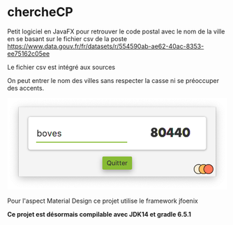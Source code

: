 # chercheCP

Petit logiciel en JavaFX pour retrouver le code postal avec le nom de la ville en se basant sur le fichier csv de la poste
https://www.data.gouv.fr/fr/datasets/r/554590ab-ae62-40ac-8353-ee75162c05ee

Le fichier csv est intégré aux sources

On peut entrer le nom des villes sans respecter la casse ni se préoccuper des accents.

![Screenshot](Capture.png)



Pour l'aspect Material Design ce projet utilise le framework jfoenix

**Ce projet est désormais compilable avec JDK14 et gradle 6.5.1**
